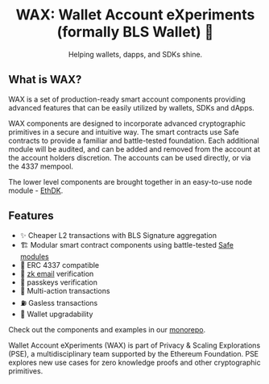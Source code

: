 <div align="center">
    <h1>WAX: Wallet Account eXperiments (formally BLS Wallet) 🍯</h1>
    <p>Helping wallets, dapps, and SDKs shine.</p>
</div>

## What is WAX?

WAX is a set of production-ready smart account components providing advanced features that can be easily utilized by wallets, SDKs and dApps.

WAX components are designed to incorporate advanced cryptographic primitives in a secure and intuitive way. The smart contracts use Safe contracts to provide a familiar and battle-tested foundation. Each additional module will be audited, and can be added and removed from the account at the account holders discretion. The accounts can be used directly, or via the 4337 mempool.

The lower level components are brought together in an easy-to-use node module - [EthDK](https://github.com/getwax/ethdk).

## Features

- ✨ Cheaper L2 transactions with BLS Signature aggregation
- 🏗️ Modular smart contract components using battle-tested [Safe modules](https://docs.safe.global/learn/safe-core/safe-core-protocol/modules)
- 📝 ERC 4337 compatible
- 📩 [zk email](https://github.com/zkemail) verification
- 🔑 passkeys verification
- 🔗 Multi-action transactions
- ⛽️ Gasless transactions
- 🔧 Wallet upgradability

Check out the components and examples in our [monorepo](https://github.com/getwax/wax).

Wallet Account eXperiments (WAX) is part of Privacy & Scaling Explorations (PSE), a multidisciplinary team supported by the Ethereum Foundation. PSE explores new use cases for zero knowledge proofs and other cryptographic primitives.
